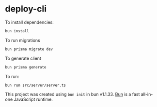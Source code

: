 # deploy-cli

To install dependencies:

```bash
bun install
```

To run migrations
```bash
bun prisma migrate dev
```

To generate client
```bash
bun prisma generate
```

To run:

```bash
bun run src/server/server.ts
```

This project was created using `bun init` in bun v1.1.33. [Bun](https://bun.sh) is a fast all-in-one JavaScript runtime.
